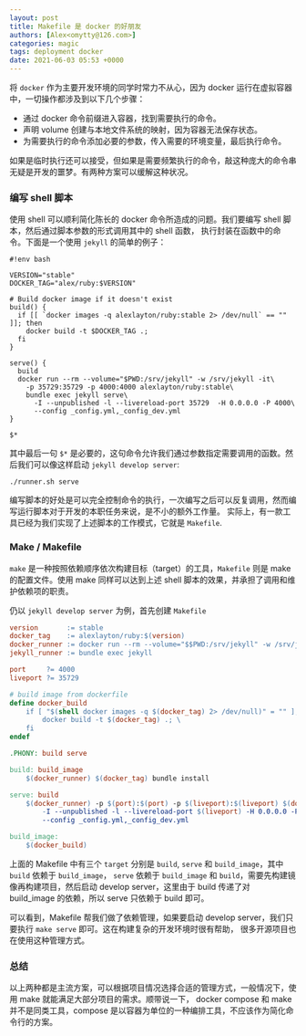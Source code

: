 ```yaml
---
layout: post
title: Makefile 是 docker 的好朋友
authors: [Alex<omytty@126.com>]
categories: magic
tags: deployment docker
date: 2021-06-03 05:53 +0000
---
```

将 `docker` 作为主要开发环境的同学时常力不从心，因为 docker 运行在虚拟容器中，一切操作都涉及到以下几个步骤：

- 通过 docker 命令前缀进入容器，找到需要执行的命令。
- 声明 volume 创建与本地文件系统的映射，因为容器无法保存状态。
- 为需要执行的命令添加必要的参数，传入需要的环境变量，最后执行命令。

如果是临时执行还可以接受，但如果是需要频繁执行的命令，敲这种庞大的命令串无疑是开发的噩梦。有两种方案可以缓解这种状况。

### 编写 shell 脚本
使用 shell 可以顺利简化陈长的 docker 命令所造成的问题。我们要编写 shell 脚本，然后通过脚本参数的形式调用其中的 shell 函数，
执行封装在函数中的命令。下面是一个使用 `jekyll` 的简单的例子：
```shell
#!env bash

VERSION="stable"
DOCKER_TAG="alex/ruby:$VERSION"

# Build docker image if it doesn't exist
build() {
  if [[ `docker images -q alexlayton/ruby:stable 2> /dev/null` == "" ]]; then
    docker build -t $DOCKER_TAG .;
  fi
}

serve() {
  build
  docker run --rm --volume="$PWD:/srv/jekyll" -w /srv/jekyll -it\
    -p 35729:35729 -p 4000:4000 alexlayton/ruby:stable\
    bundle exec jekyll serve\
      -I --unpublished -l --livereload-port 35729  -H 0.0.0.0 -P 4000\
      --config _config.yml,_config_dev.yml
}

$*
```

其中最后一句 `$*` 是必要的，这句命令允许我们通过参数指定需要调用的函数。然后我们可以像这样启动 `jekyll develop server`:
```shell
./runner.sh serve
```

编写脚本的好处是可以完全控制命令的执行，一次编写之后可以反复调用，然而编写运行脚本对于开发的本职任务来说，是不小的额外工作量。
实际上，有一款工具已经为我们实现了上述脚本的工作模式，它就是 `Makefile`.

### Make / Makefile
`make` 是一种按照依赖顺序依次构建目标（target）的工具，`Makefile` 则是 make 的配置文件。使用 make 同样可以达到上述 shell
脚本的效果，并承担了调用和维护依赖项的职责。

仍以 `jekyll develop server` 为例，首先创建 `Makefile`
```makefile
version       := stable
docker_tag    := alexlayton/ruby:$(version)
docker_runner := docker run --rm --volume="$$PWD:/srv/jekyll" -w /srv/jekyll -it
jekyll_runner := bundle exec jekyll

port     ?= 4000
liveport ?= 35729

# build image from dockerfile
define docker_build
    if [ "$(shell docker images -q $(docker_tag) 2> /dev/null)" = "" ]; then \
        docker build -t $(docker_tag) .; \
    fi
endef

.PHONY: build serve

build: build_image
	$(docker_runner) $(docker_tag) bundle install

serve: build
	$(docker_runner) -p $(port):$(port) -p $(liveport):$(liveport) $(docker_tag) $(jekyll_runner) serve \
		-I --unpublished -l --livereload-port $(liveport) -H 0.0.0.0 -P $(port)\
		--config _config.yml,_config_dev.yml

build_image:
	$(docker_build)
```

上面的 Makefile 中有三个 `target` 分别是 `build`, `serve` 和 `build_image`，其中 `build` 依赖于 `build_image`，
`serve` 依赖于 `build_image` 和 `build`，需要先构建镜像再构建项目，然后启动 develop server，这里由于 build 传递了对
build_image 的依赖，所以 serve 只依赖于 build 即可。

可以看到，Makefile 帮我们做了依赖管理，如果要启动 develop server，我们只要执行 `make serve` 即可。这在构建复杂的开发环境时很有帮助，
很多开源项目也在使用这种管理方式。

### 总结
以上两种都是主流方案，可以根据项目情况选择合适的管理方式，一般情况下，使用 make 就能满足大部分项目的需求。顺带说一下，
docker compose 和 make 并不是同类工具，compose 是以容器为单位的一种编排工具，不应该作为简化命令行的方案。

